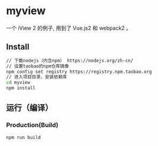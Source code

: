 # myview

一个 iView 2 的例子, 用到了 Vue.js2 和 webpack2 。

## Install
```bash
// 下载nodejs（内含npm） https://nodejs.org/zh-cn/
// 设置taobao的npm仓库镜像
npm config set registry https://registry.npm.taobao.org
// 进入项目目录，安装依赖库
cd myview
npm install
```
## 运行（编译）
### Production(Build)
```bash
npm run build
```

